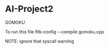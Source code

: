 # AI-Project2
GOMOKU

To run this file 
fltk-config --compile gomoku.cpp

NOTE: ignore that syscall warning
